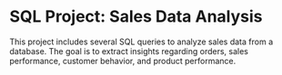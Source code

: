 # SQL Project: Sales Data Analysis

This project includes several SQL queries to analyze sales data from a database. The goal is to extract insights regarding orders, sales performance, customer behavior, and product performance.

